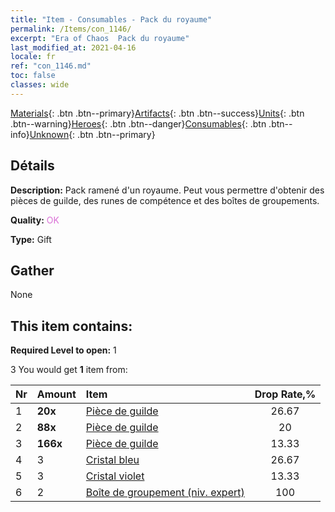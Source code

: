 ```yaml
---
title: "Item - Consumables - Pack du royaume"
permalink: /Items/con_1146/
excerpt: "Era of Chaos  Pack du royaume"
last_modified_at: 2021-04-16
locale: fr
ref: "con_1146.md"
toc: false
classes: wide
---
```

 [Materials](/fr/Items/){: .btn .btn--primary}[Artifacts](/fr/Items/Artifacts/){: .btn .btn--success}[Units](/fr/Items/Units/){: .btn .btn--warning}[Heroes](/fr/Items/Heroes/){: .btn .btn--danger}[Consumables](/fr/Items/Consumables/){: .btn .btn--info}[Unknown](/fr/Items/Unknown/){: .btn .btn--primary}

## Détails
 **Description:** Pack ramené d'un royaume. Peut vous permettre d'obtenir des pièces de guilde, des runes de compétence et des boîtes de groupements.

 **Quality:** <span style="color: #DA70D6">OK</span>

 **Type:** Gift

## Gather

  None

## This item contains:

 **Required Level to open:** 1

 3 You would get **1** item  from:

  | Nr | Amount |     Item    | Drop Rate,% |
  |:---|:-------|:------------|:---------:|
  | 1 |  **20x** | [Pièce de guilde](/fr/Items/con_896/) | 26.67 | 
  | 2 |  **88x** | [Pièce de guilde](/fr/Items/con_896/) | 20 | 
  | 3 |  **166x** | [Pièce de guilde](/fr/Items/con_896/) | 13.33 | 
  | 4 | 3 | [Cristal bleu](/fr/Items/con_716/) | 26.67 | 
  | 5 | 3 | [Cristal violet](/fr/Items/con_720/) | 13.33 | 
  | 6 | 2 | [Boîte de groupement (niv. expert)](/fr/Items/con_773/) | 100 | 
